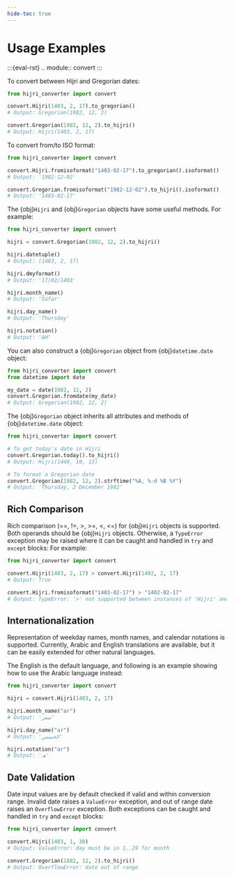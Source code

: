```yaml
---
hide-toc: true
---
```


# Usage Examples

:::{eval-rst}
.. module:: convert
:::

To convert between Hijri and Gregorian dates:

```python
from hijri_converter import convert

convert.Hijri(1403, 2, 17).to_gregorian()
# Output: Gregorian(1982, 12, 2)

convert.Gregorian(1982, 12, 2).to_hijri()
# Output: Hijri(1403, 2, 17)
```

To convert from/to ISO format:

```python
from hijri_converter import convert

convert.Hijri.fromisoformat("1403-02-17").to_gregorian().isoformat()
# Output: '1982-12-02'

convert.Gregorian.fromisoformat("1982-12-02").to_hijri().isoformat()
# Output: '1403-02-17'
```

The {obj}`Hijri` and {obj}`Gregorian` objects have some useful methods. For
example:

```python
from hijri_converter import convert

hijri = convert.Gregorian(1982, 12, 2).to_hijri()

hijri.datetuple()
# Output: (1403, 2, 17)

hijri.dmyformat()
# Output: '17/02/1403'

hijri.month_name()
# Output: 'Safar'

hijri.day_name()
# Output: 'Thursday'

hijri.notation()
# Output: 'AH'
```

You can also construct a {obj}`Gregorian` object from {obj}`datetime.date`
object:

```python
from hijri_converter import convert
from datetime import date

my_date = date(1982, 12, 2)
convert.Gregorian.fromdate(my_date)
# Output: Gregorian(1982, 12, 2)
```

The {obj}`Gregorian` object inherits all attributes and methods of
{obj}`datetime.date` object:

```python
from hijri_converter import convert

# To get today's date in Hijri
convert.Gregorian.today().to_hijri()
# Output: Hijri(1440, 10, 13)

# To format a Gregorian date
convert.Gregorian(1982, 12, 2).strftime("%A, %-d %B %Y")
# Output: 'Thursday, 2 December 1982'
```

## Rich Comparison

Rich comparison (==, !=, >, >=, <, <=) for {obj}`Hijri` objects is supported.
Both operands should be {obj}`Hijri` objects. Otherwise, a `TypeError`
exception may be raised where it can be caught and handled in `try` and `except`
blocks: For example:

```python
from hijri_converter import convert

convert.Hijri(1403, 2, 17) > convert.Hijri(1402, 2, 17)
# Output: True

convert.Hijri.fromisoformat("1403-02-17") > "1402-02-17"
# Output: TypeError: '>' not supported between instances of 'Hijri' and 'str'
```

## Internationalization

Representation of weekday names, month names, and calendar notations is
supported. Currently, Arabic and English translations are available, but it
can be easily extended for other natural languages.

The English is the default language, and following is an example showing how
to use the Arabic language instead:

```python
from hijri_converter import convert

hijri = convert.Hijri(1403, 2, 17)

hijri.month_name("ar")
# Output: 'صفر'

hijri.day_name("ar")
# Output: 'الخميس'

hijri.notation("ar")
# Output: 'هـ'
```

## Date Validation

Date input values are by default checked if valid and within conversion range.
Invalid date raises a `ValueError` exception, and out of range date raises
an `OverflowError` exception. Both exceptions can be caught and handled in `try`
and `except` blocks:

```python
from hijri_converter import convert

convert.Hijri(1403, 1, 30)
# Output: ValueError: day must be in 1..29 for month

convert.Gregorian(1882, 12, 2).to_hijri()
# Output: OverflowError: date out of range
```
